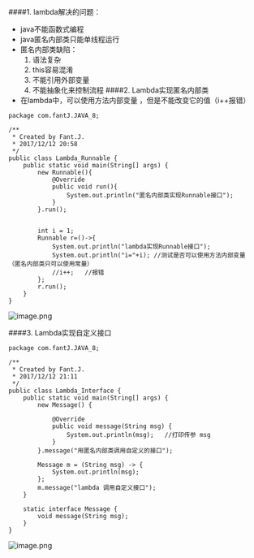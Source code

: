 ####1. lambda解决的问题：
* java不能函数式编程
* java匿名内部类只能单线程运行
* 匿名内部类缺陷：
  1. 语法复杂
  2. this容易混淆
  3. 不能引用外部变量
  4. 不能抽象化来控制流程
####2. Lambda实现匿名内部类
* 在lambda中，可以使用方法内部变量 ，但是不能改变它的值（i++报错）
```
package com.fantJ.JAVA_8;

/**
 * Created by Fant.J.
 * 2017/12/12 20:58
 */
public class Lambda_Runnable {
    public static void main(String[] args) {
        new Runnable(){
            @Override
            public void run(){
                System.out.println("匿名内部类实现Runnable接口");
            }
        }.run();


        int i = 1;
        Runnable r=()->{
            System.out.println("lambda实现Runnable接口");
            System.out.println("i="+i); //测试是否可以使用方法内部变量  （匿名内部类只可以使用常量）
            //i++;   //报错
        };
        r.run();
    }
}
```
![image.png](http://upload-images.jianshu.io/upload_images/5786888-034dab23f831bd69.png?imageMogr2/auto-orient/strip%7CimageView2/2/w/1240)

####3. Lambda实现自定义接口
```
package com.fantJ.JAVA_8;

/**
 * Created by Fant.J.
 * 2017/12/12 21:11
 */
public class Lambda_Interface {
    public static void main(String[] args) {
        new Message() {

            @Override
            public void message(String msg) {
                System.out.println(msg);   //打印传参 msg
            }
        }.message("用匿名内部类调用自定义的接口");

        Message m = (String msg) -> {
            System.out.println(msg);
        };
        m.message("lambda 调用自定义接口");
    }

    static interface Message {
        void message(String msg);
    }
}
```
![image.png](http://upload-images.jianshu.io/upload_images/5786888-2c596b4f8c7ff2fa.png?imageMogr2/auto-orient/strip%7CimageView2/2/w/1240)

